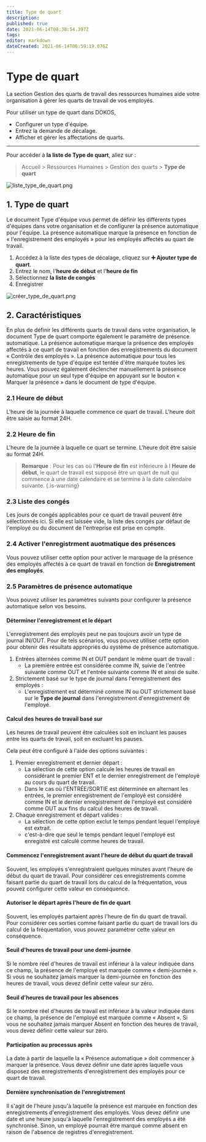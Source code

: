 ```yaml
---
title: Type de quart
description: 
published: true
date: 2021-06-14T08:38:54.397Z
tags: 
editor: markdown
dateCreated: 2021-06-14T06:59:19.076Z
---
```


# Type de quart

La section Gestion des quarts de travail des ressources humaines aide votre organisation à gérer les quarts de travail de vos employés.

Pour utiliser un type de quart dans DOKOS,

- Configurer un type d'équipe.
- Entrez la demande de décalage.
- Afficher et gérer les affectations de quarts.

---

Pour accéder à **la liste de Type de quart**, allez sur :

> Accueil > Ressources Humaines > Gestion des quarts > **Type de quart**

![liste_type_de_quart.png](/humains-ressources/shift-type/liste_type_de_quart.png)

## 1. Type de quart

Le document Type d'équipe vous permet de définir les différents types d'équipes dans votre organisation et de configurer la présence automatique pour l'équipe. La présence automatique marque la présence en fonction de « l'enregistrement des employés » pour les employés affectés au quart de travail.

1. Accédez à la liste des types de décalage, cliquez sur **:heavy_plus_sign: Ajouter type de quart**.
2. Entrez le nom, l'**heure de début** et l'**heure de fin**
3. Sélectionnez **la liste de congés**
3. Enregistrer

![créer_type_de_quart.png](/humains-ressources/shift-type/créer_type_de_quart.png)

## 2. Caractéristiques

En plus de définir les différents quarts de travail dans votre organisation, le document Type de quart comporte également le paramètre de présence automatique. La présence automatique marque la présence des employés affectés à ce quart de travail en fonction des enregistrements du document « Contrôle des employés ». La présence automatique pour tous les enregistrements de type d'équipe est tentée d'être marquée toutes les heures. Vous pouvez également déclencher manuellement la présence automatique pour un seul type d'équipe en appuyant sur le bouton « Marquer la présence » dans le document de type d'équipe.

### 2.1 Heure de début

L'heure de la journée à laquelle commence ce quart de travail. L'heure doit être saisie au format 24H.

### 2.2 Heure de fin

L'heure de la journée à laquelle ce quart se termine. L'heure doit être saisie au format 24H.

> **Remarque** : Pour les cas où l'**Heure de fin** est inférieure à l **Heure de début**, le quart de travail est supposé être un quart de nuit qui commence à une date calendaire et se termine à la date calendaire suivante.
{.is-warning}

### 2.3 Liste des congés

Les jours de congés applicables pour ce quart de travail peuvent être sélectionnés ici. Si elle est laissée vide, la liste des congés par défaut de l'employé ou du document de l'entreprise est prise en compte.

### 2.4 Activer l'enregistrment auotmatique des présences 

Vous pouvez utiliser cette option pour activer le marquage de la présence des employés affectés à ce quart de travail en fonction de **Enregistrement des employés**.

### 2.5 Paramètres de présence automatique

Vous pouvez utiliser les paramètres suivants pour configurer la présence automatique selon vos besoins.

#### Déterminer l'enregistrement et le départ

L'enregistrement des employés peut ne pas toujours avoir un type de journal IN/OUT. Pour de tels scénarios, vous pouvez utiliser cette option pour obtenir des résultats appropriés du système de présence automatique.

1. Entrées alternées comme IN et OUT pendant le même quart de travail :
	- La première entrée est considérée comme IN, suivie de l'entrée suivante comme OUT et l'entrée suivante comme IN et ainsi de suite.
2. Strictement basé sur le type de journal dans l'enregistrement des employés :
	- L'enregistrement est déterminé comme IN ou OUT strictement basé sur le **Type de journal** dans l'enregistrement d'enregistrement de l'employé.

#### Calcul des heures de travail basé sur 
Les heures de travail peuvent être calculées soit en incluant les pauses entre les quarts de travail, soit en excluant les pauses.

Cela peut être configuré à l'aide des options suivantes :

1. Premier enregistrement et dernier départ :
	- La sélection de cette option calcule les heures de travail en considérant le premier ENT et le dernier enregistrement de l'employé au cours du quart de travail.
	- Dans le cas où l'ENTRÉE/SORTIE est déterminée en alternant les entrées, le premier enregistrement de l'employé est considéré comme IN et le dernier enregistrement de l'employé est considéré comme OUT aux fins du calcul des heures de travail.
2. Chaque enregistrement et départ valides :
	- La sélection de cette option exclut le temps pendant lequel l'employé est extrait.
	- c'est-à-dire que seul le temps pendant lequel l'employé est enregistré est calculé comme heures de travail.

#### Commencez l'enregistrement avant l'heure de début du quart de travail 
Souvent, les employés s'enregistraient quelques minutes avant l'heure de début du quart de travail. Pour considérer ces enregistrements comme faisant partie du quart de travail lors du calcul de la fréquentation, vous pouvez configurer cette valeur en conséquence.

#### Autoriser le départ après l'heure de fin de quart

Souvent, les employés partaient après l'heure de fin du quart de travail. Pour considérer ces sorties comme faisant partie du quart de travail lors du calcul de la fréquentation, vous pouvez paramétrer cette valeur en conséquence.

#### Seuil d'heures de travail pour une demi-journée

Si le nombre réel d'heures de travail est inférieur à la valeur indiquée dans ce champ, la présence de l'employé est marquée comme « demi-journée ». Si vous ne souhaitez jamais marquer la demi-journée en fonction des heures de travail, vous devez définir cette valeur sur zéro.

#### Seuil d'heures de travail pour les absences

Si le nombre réel d'heures de travail est inférieur à la valeur indiquée dans ce champ, la présence de l'employé est marquée comme « Absent ». Si vous ne souhaitez jamais marquer Absent en fonction des heures de travail, vous devez définir cette valeur sur zéro.

#### Participation au processus après

La date à partir de laquelle la « Présence automatique » doit commencer à marquer la présence. Vous devez définir une date après laquelle vous disposez des enregistrements d'enregistrement des employés pour ce quart de travail.

#### Dernière synchronisation de l'enregistrement

Il s'agit de l'heure jusqu'à laquelle la présence est marquée en fonction des enregistrements d'enregistrement des employés. Vous devez définir une date et une heure jusqu'à laquelle l'enregistrement des employés a été synchronisé. Sinon, un employé pourrait être marqué comme absent en raison de l'absence de registres d'enregistrement.

